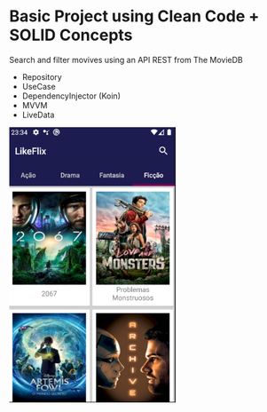 # Basic Project using Clean Code + SOLID Concepts

Search and filter movives using an API REST from The MovieDB

* Repository
* UseCase
* DependencyInjector (Koin)
* MVVM
* LiveData

<img src="app.png" align="left" style="height:50%" height="600" width="300" >
